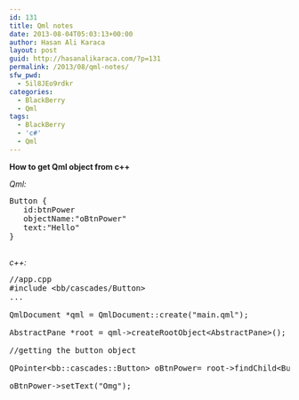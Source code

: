 ```yaml
---
id: 131
title: Qml notes
date: 2013-08-04T05:03:13+00:00
author: Hasan Ali Karaca
layout: post
guid: http://hasanalikaraca.com/?p=131
permalink: /2013/08/qml-notes/
sfw_pwd:
  - 5il8JEo9rdkr
categories:
  - BlackBerry
  - Qml
tags:
  - BlackBerry
  - 'c#'
  - Qml
---
```

**How to get Qml object from c++**

_Qml:_

<pre class="brush: csharp; title: ; notranslate" title="">Button {
   id:btnPower
   objectName:"oBtnPower"
   text:"Hello"
}

</pre>

_c++:_

<pre class="brush: csharp; title: ; notranslate" title="">//app.cpp
#include &lt;bb/cascades/Button&gt;
...

QmlDocument *qml = QmlDocument::create("main.qml");

AbstractPane *root = qml-&gt;createRootObject&lt;AbstractPane&gt;();

//getting the button object

QPointer&lt;bb::cascades::Button&gt; oBtnPower= root-&gt;findChild&lt;Button*&gt;("oBtnPower");

oBtnPower-&gt;setText("Omg");

</pre>
 